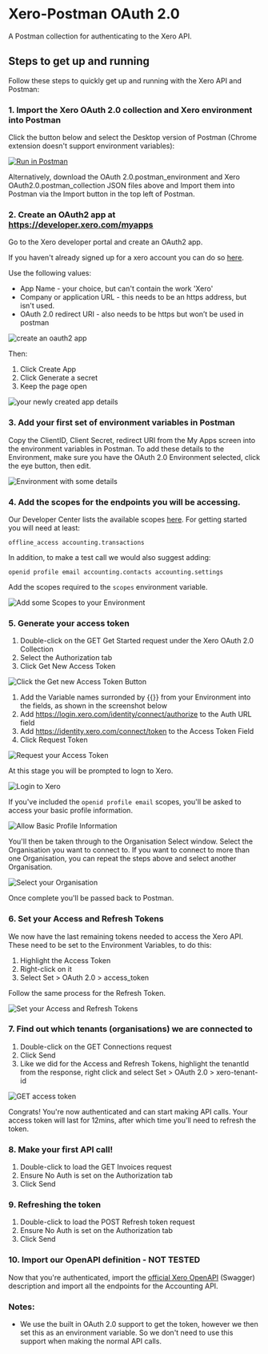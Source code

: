 # Xero-Postman OAuth 2.0
A Postman collection for authenticating to the Xero API. 

## Steps to get up and running
Follow these steps to quickly get up and running with the Xero API and Postman:

### 1. Import the Xero OAuth 2.0 collection and Xero environment into Postman
Click the button below and select the Desktop version of Postman (Chrome extension doesn't support environment variables):

[![Run in Postman](https://run.pstmn.io/button.svg)](https://app.getpostman.com/run-collection/9d6c212aaab7bd95d898)

Alternatively, download the OAuth 2.0.postman_environment and Xero OAuth2.0.postman_collection JSON files above and Import them into Postman via the Import button in the top left of Postman.

### 2. Create an OAuth2 app at https://developer.xero.com/myapps
Go to the Xero developer portal and create an OAuth2 app.

If you haven't already signed up for a xero account you can do so [here](https://www.xero.com/signup/api/).

Use the following values:
* App Name - your choice, but can't contain the work 'Xero'
* Company or application URL - this needs to be an https address, but isn't used.
* OAuth 2.0 redirect URI - also needs to be https but won’t be used in postman

![create an oauth2 app](images/2_1_addApp.PNG)

Then:
1. Click Create App
1. Click Generate a secret
1. Keep the page open

![your newly created app details](images/2_2_createdAppDetails.PNG)

### 3. Add your first set of environment variables in Postman
Copy the ClientID, Client Secret, redirect URI from the My Apps screen into the environment variables in Postman. To add these details to the Environment, make sure you have the OAuth 2.0 Environment selected, click the eye button, then edit.

![Environment with some details](images/3_1_addedToEnvironment.PNG)

### 4. Add the scopes for the endpoints you will be accessing.
Our Developer Center lists the available scopes [here](https://developer.xero.com/documentation/oauth2/scopes). For getting started you will need at least:

`offline_access accounting.transactions`

In addition, to make a test call we would also suggest adding:

`openid profile email accounting.contacts accounting.settings`

Add the scopes required to the `scopes` environment variable.

![Add some Scopes to your Environment](images/3_1_addedToEnvironment.PNG)

### 5. Generate your access token
1. Double-click on the GET Get Started request under the Xero OAuth 2.0 Collection
1. Select the Authorization tab
1. Click Get New Access Token

![Click the Get new Access Token Button](images/5_1_generateAccessToken.png)

1. Add the Variable names surronded by {{}} from your Environment into the fields, as shown in the screenshot below
1. Add https://login.xero.com/identity/connect/authorize to the Auth URL field
1. Add https://identity.xero.com/connect/token to the Access Token Field
1. Click Request Token

![Request your Access Token](images/5_2_addTheVariablesAndURLs.PNG)

At this stage you will be prompted to logn to Xero. 

![Login to Xero](images/5_3_askedToLogin.PNG)

If you've included the `openid profile email` scopes, you'll be asked to access your basic profile information.

![Allow Basic Profile Information](images/5_4_basicProfile.PNG)

You'll then be taken through to the Organisation Select window. Select the Organisation you want to connect to. If you want to connect to more than one Organisation, you can repeat the steps above and select another Organisation. 

![Select your Organisation](images/5_5_selectOrganisation.PNG)

Once complete you'll be passed back to Postman.

### 6. Set your Access and Refresh Tokens
We now have the last remaining tokens needed to access the Xero API. These need to be set to the Environment Variables, to do this:
1. Highlight the Access Token
1. Right-click on it
1. Select Set > OAuth 2.0 > access_token

Follow the same process for the Refresh Token.

![Set your Access and Refresh Tokens](images/6_1_setTheAccessAndRefreshTokens.png)

### 7. Find out which tenants (organisations) we are connected to

1. Double-click on the GET Connections request
1. Click Send
1. Like we did for the Access and Refresh Tokens, highlight the tenantId from the response, right click and select Set > OAuth 2.0 > xero-tenant-id

![GET access token](images/7_1_addTheTenantID.PNG)

Congrats! You're now authenticated and can start making API calls. Your access token will last for 12mins, after which time you'll need to refresh the token. 

### 8. Make your first API call!
1. Double-click to load the GET Invoices request
1. Ensure No Auth is set on the Authorization tab
1. Click Send

### 9. Refreshing the token
1. Double-click to load the POST Refresh token request
1. Ensure No Auth is set on the Authorization tab
1. Click Send

### 10. Import our OpenAPI definition - NOT TESTED
Now that you're authenticated, import the [official Xero OpenAPI](https://github.com/XeroAPI/Xero-OpenAPI) (Swagger) description and import all the endpoints for the Accounting API. 

### Notes:
* We use the built in OAuth 2.0 support to get the token, however we then set this as an environment variable. So we don't need to use this support when making the normal API calls.
